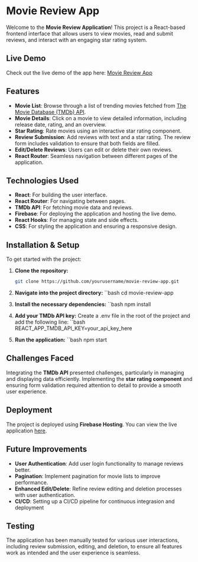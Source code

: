 # Movie Review App

Welcome to the **Movie Review Application**! This project is a React-based frontend interface that allows users to view movies, read and submit reviews, and interact with an engaging star rating system.

## Live Demo

Check out the live demo of the app here: [Movie Review App](https://movieioapp.web.app/)

## Features

- **Movie List**: Browse through a list of trending movies fetched from [The Movie Database (TMDb) API](https://www.themoviedb.org/).
- **Movie Details**: Click on a movie to view detailed information, including release date, rating, and an overview.
- **Star Rating**: Rate movies using an interactive star rating component.
- **Review Submission**: Add reviews with text and a star rating. The review form includes validation to ensure that both fields are filled.
- **Edit/Delete Reviews**: Users can edit or delete their own reviews.
- **React Router**: Seamless navigation between different pages of the application.

## Technologies Used

- **React**: For building the user interface.
- **React Router**: For navigating between pages.
- **TMDb API**: For fetching movie data and reviews.
- **Firebase**: For deploying the application and hosting the live demo.
- **React Hooks**: For managing state and side effects.
- **CSS**: For styling the application and ensuring a responsive design.

## Installation & Setup

To get started with the project:

1. **Clone the repository:**
   ```bash
   git clone https://github.com/yourusername/movie-review-app.git

2. **Navigate into the project directory:**
   ``bash
   cd movie-review-app

3. **Install the necessary dependencies:**
   ``bash
   npm install

4. **Add your TMDb API key:**
   Create a .env file in the root of the project and add the following line:
   ``bash
   REACT_APP_TMDB_API_KEY=your_api_key_here

5. **Run the application:**
   ``bash
   npm start

## Challenges Faced

Integrating the **TMDb API** presented challenges, particularly in managing and displaying data efficiently. Implementing the **star rating component** and ensuring form validation required attention to detail to provide a smooth user experience.

## Deployment

The project is deployed using **Firebase Hosting**. You can view the live application [here](https://movieioapp.web.app/).

## Future Improvements

- **User Authentication**: Add user login functionality to manage reviews better.
- **Pagination**: Implement pagination for movie lists to improve performance.
- **Enhanced Edit/Delete**: Refine review editing and deletion processes with user authentication.
- **CI/CD**: Setting up a CI/CD pipeline for continuous integrasion and deployment

## Testing

The application has been manually tested for various user interactions, including review submission, editing, and deletion, to ensure all features work as intended and the user experience is seamless.


